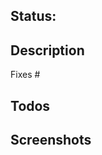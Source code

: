 <!--
Template sourced from https://github.com/hack4impact-uiuc/life-after-hate
Shoutout to the wonderful LAH team!
-->

## Status:

<!--
:rocket: Ready
:construction: In development
:no_entry_sign: Do not merge
-->

## Description

<!--
A few sentences describing the overall goals of the pull request's commits.
-->

Fixes #<number>

## Todos

<!--
- [ ] Tests
- [ ] Documentation
-->

## Screenshots

<!--
Mac OS Screenshots: ctrl + shift + cmd + 3 (entire screen) or 4 (selection of screen), then paste in editor
Mac OS GIFs: Try using Kap
Linux/Windows: Ctrl + Alt + PrintScreen (of a window) or Ctrl + Shift + PrintScreen (selection of screen), then paste in editor
-->
